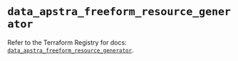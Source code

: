 # `data_apstra_freeform_resource_generator`

Refer to the Terraform Registry for docs: [`data_apstra_freeform_resource_generator`](https://registry.terraform.io/providers/juniper/apstra/0.94.0/docs/data-sources/freeform_resource_generator).
